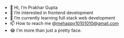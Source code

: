 - 👋 Hi, I’m Prakhar Gupta
- 👀 I’m interested in frontend development
- 🌱 I’m currently learning full stack web development
- 📫 How to reach me @mehappy10101010@gmail.com
- 😂 I'm more than just a pretty face.
<!---
prkhr-g/prkhr-g is a ✨ special ✨ repository because its `README.md` (this file) appears on your GitHub profile.
You can click the Preview link to take a look at your changes.
--->
